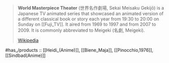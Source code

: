 ﻿---
aliases:
- "World Masterpiece Theater"
---

> **World Masterpiece Theater** (世界名作劇場, Sekai Meisaku Gekijō) is a Japanese TV animated series 
> that showcased an animated version of a different classical book or story 
> each year from 19:30 to 20:00 on Sunday on [[Fuji_TV]]. 
> It aired from 1969 to 1997 and from 2007 to 2009.
> It is commonly abbreviated to Meigeki (名劇, Meigeki).
>
> [Wikipedia](https://en.wikipedia.org/wiki/World%20Masterpiece%20Theater)

#has_/products :: [[Heidi_(Anime)]], [[Biene_Maja]], [[Pinocchio,1976]], [[Sindbad(Anime)]] 
